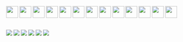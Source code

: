 <div style="display: inline_block">
<img height="32" width="32" src="https://cdn.simpleicons.org/javascript/D4D4D4" />
<img height="32" width="32" src="https://cdn.simpleicons.org/typescript/D4D4D4" />
<img height="32" width="32" src="https://cdn.simpleicons.org/python/D4D4D4" />
<img height="32" width="32" src="https://cdn.simpleicons.org/react/D4D4D4" />
<img height="32" width="32" src="https://cdn.simpleicons.org/html5/D4D4D4" />
<img height="32" width="32" src="https://cdn.simpleicons.org/css3/D4D4D4" />
<img height="32" width="32" src="https://cdn.simpleicons.org/postgresql/D4D4D4" />
<img height="32" width="32" src="https://cdn.simpleicons.org/mysql/D4D4D4" />
<img height="32" width="32" src="https://cdn.simpleicons.org/mongodb/D4D4D4" />
<img height="32" width="32" src="https://cdn.simpleicons.org/php/D4D4D4" />
<img height="32" width="32" src="https://cdn.simpleicons.org/linux/D4D4D4" />
<img height="32" width="32" src="https://cdn.simpleicons.org/kalilinux/D4D4D4" />
<img height="32" width="32" src="https://cdn.simpleicons.org/cisco/D4D4D4" />
</div>


  
  ##
 
<div> 
  <a href="https://www.youtube.com/channel/UC_-uuuZbY0AAt9CViNzvc-Q" target="_blank"><img src="https://img.shields.io/badge/YouTube-FF0000?style=for-the-badge&logo=youtube&logoColor=white" target="_blank"></a>
  <a href="https://instagram.com/rafaballerini" target="_blank"><img src="https://img.shields.io/badge/-Instagram-%23E4405F?style=for-the-badge&logo=instagram&logoColor=white" target="_blank"></a>
 	<a href="https://www.twitch.tv/rafaballerinii" target="_blank"><img src="https://img.shields.io/badge/Twitch-9146FF?style=for-the-badge&logo=twitch&logoColor=white" target="_blank"></a>
 <a href="https://discord.gg/wagxzStdcR" target="_blank"><img src="https://img.shields.io/badge/Discord-7289DA?style=for-the-badge&logo=discord&logoColor=white" target="_blank"></a> 
  <a href = "mailto:contatorafaballerini@gmail.com"><img src="https://img.shields.io/badge/-Gmail-%23333?style=for-the-badge&logo=gmail&logoColor=white" target="_blank"></a>
  <a href="https://www.linkedin.com/in/rafaella-ballerini-45875016a" target="_blank"><img src="https://img.shields.io/badge/-LinkedIn-%230077B5?style=for-the-badge&logo=linkedin&logoColor=white" target="_blank"></a> 
  
</div>

